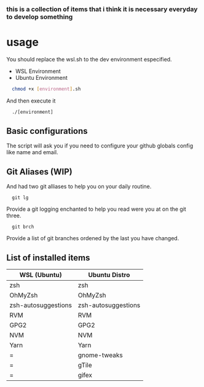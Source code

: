 ### this is a collection of items that i think it is necessary everyday to develop something

# usage
You should replace the wsl.sh to the dev environment especified.
 - WSL Environment
 - Ubuntu Environment

```sh
  chmod +x [environment].sh
```

And then execute it

```sh
  ./[environment]
```

## Basic configurations
The script will ask you if you need to configure your github globals config like name and email.


## Git Aliases (WIP)
And had two git alliases to help you on your daily routine.

```
  git lg
```
Provide a git logging enchanted to help you read were you at on the git three.

```
  git brch
```
Provide a list of git branches ordened by the last you have changed.


## List of installed items
WSL (Ubuntu) | Ubuntu Distro
-------------|---------------
zsh | zsh
OhMyZsh | OhMyZsh
zsh-autosuggestions | zsh-autosuggestions
RVM | RVM
GPG2 | GPG2
NVM | NVM
Yarn | Yarn
= | gnome-tweaks
= | gTile
= | gifex
